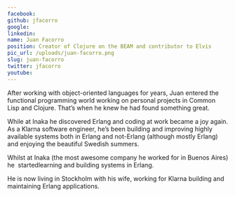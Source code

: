 ```yaml
---
facebook: 
github: jfacorro
google: 
linkedin: 
name: Juan Facorro
position: Creator of Clojure on the BEAM and contributor to Elvis
pic_url: /uploads/juan-facorro.png
slug: juan-facorro
twitter: jfacorro
youtube: 
---
```

After working with object-oriented languages for years, Juan entered the functional programming world working on personal projects in Common Lisp and Clojure. That’s when he knew he had found something great. 

While at Inaka he discovered Erlang and coding at work became a joy again. As a Klarna software engineer, he’s been building and improving highly available systems both in Erlang and not-Erlang (although mostly Erlang) and enjoying the beautiful Swedish summers.
<p>Whilst at Inaka (the most awesome company he worked for in Buenos Aires) he&nbsp; startedlearning and building systems in Erlang.</p>

<p>He is now living in Stockholm with his wife, working for Klarna building and maintaining Erlang applications.</p>

